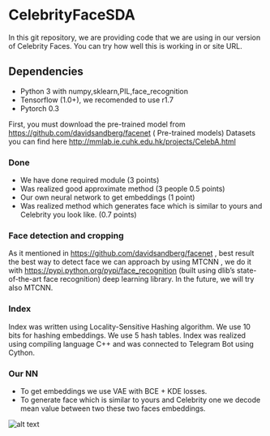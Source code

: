 # CelebrityFaceSDA

In this git repository, we are providing code that we are using in our version of Celebrity Faces.
You can try how well this is working in or site URL.


## Dependencies
* Python 3 with numpy,sklearn,PIL,face_recognition
* Tensorflow (1.0+), we recomended to use r1.7
* Pytorch 0.3



First, you must download the pre-trained model from  https://github.com/davidsandberg/facenet ( Pre-trained models)
Datasets you can find here http://mmlab.ie.cuhk.edu.hk/projects/CelebA.html

### Done
 * We have done required module (3 points)
 * Was realized good approximate method (3 people 0.5 points)
 * Our own neural network to get embeddings (1 point)
 * Was realized method which generates face which is similar to yours and Celebrity you look like. (0.7 points)

### Face detection and cropping 
 As it mentioned in https://github.com/davidsandberg/facenet ,  best result the best way to detect face we can approach by using MTCNN , we do it with 
https://pypi.python.org/pypi/face_recognition (built using dlib’s state-of-the-art face recognition) deep learning library.
 In the future, we will try also MTCNN.

### Index
 Index was written using Locality-Sensitive Hashing algorithm. We use 10 bits for hashing embeddings. We use 5 hash tables. Index was realized using compiling language C++ and was connected to Telegram Bot using Cython.

### Our NN
 * To get embeddings we use VAE with BCE + KDE losses.
 * To generate face which is similar to yours and Celebrity one we decode mean value between two these two faces embeddings.

![alt text](http://www.speedupcode.com/wp-content/uploads/2018/02/scheme_little_color.png)